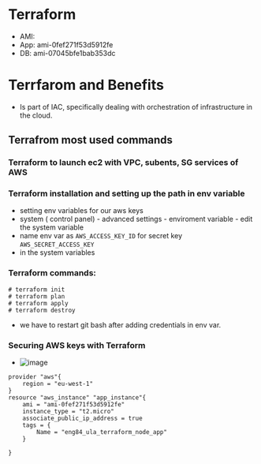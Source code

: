 # Terraform
- AMI:
- App:   ami-0fef271f53d5912fe
- DB:    ami-07045bfe1bab353dc

# Terrfarom and Benefits
- Is part of IAC, specifically dealing with orchestration of infrastructure in the cloud.

## Terrafrom most used commands

### Terraform to launch ec2 with VPC, subents, SG services of AWS

### Terraform installation and setting up the path in env variable
- setting env variables for our aws keys
- system ( control panel) - advanced settings - enviroment variable - edit the system variable 
- name env var as `AWS_ACCESS_KEY_ID` for secret key `AWS_SECRET_ACCESS_KEY` 
- in the system variables


### Terraform commands:
```
# terraform init
# terraform plan
# terraform apply
# terraform destroy 
```

- we have to restart git bash after adding credentials in env var. 

### Securing AWS keys with Terraform



- ![image](https://user-images.githubusercontent.com/47173937/117649454-72396f00-b187-11eb-87fb-de7504d88994.png)



```
provider "aws"{
	region = "eu-west-1"
} 
resource "aws_instance" "app_instance"{
	ami = "ami-0fef271f53d5912fe"
	instance_type = "t2.micro"
	associate_public_ip_address = true
	tags = {
		Name = "eng84_ula_terraform_node_app"
	}

}
```
